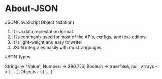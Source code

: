 # About-JSON

JSON(JavaScript Object Notation)

1) It is a data represtation format.
2) It is commanly used for most of the APIs, configs, and text-editors.
3) It is light-weight and easy to write.
4) JSON integrates easily with most languages.

JSON Types:

Strings -> "Value",
Numbers -> 280.776,
Boolean -> true/false,
null,
Arrays -> [ ... ],
Objects -> { ... }
